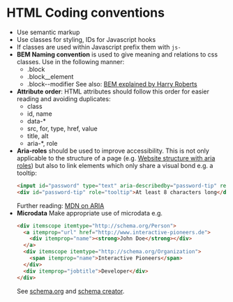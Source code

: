 # HTML Coding conventions

- Use semantic markup
- Use classes for styling, IDs for Javascript hooks
- If classes are used within Javascript prefix them with `js-`
- __BEM Naming convention__ is used to give meaning and relations to css classes. Use in the following manner:
  - .block
  - .block__element
  - .block--modifier
  See also: [BEM explained by Harry Roberts](http://csswizardry.com/2013/01/mindbemding-getting-your-head-round-bem-syntax/)
- __Attribute order__: HTML attributes should follow this order for easier reading and avoiding duplicates:
  - class
  - id, name
  - data-*
  - src, for, type, href, value
  - title, alt
  - aria-*, role
- __Aria-roles__ should be used to improve accessibility. This is not only applicable to the structure of a page (e.g. [Website structure with aria roles](http://www.html5accessibility.com/tests/roles-land.html)) but also to link elements which only share a visual bond e.g. a tooltip:
  ```html
  <input id="password" type="text" aria-describedby="password-tip" required>
  <div id="password-tip" role="tooltip">At least 8 characters long</div>
  ```
  Further reading: [MDN on ARIA](https://developer.mozilla.org/en-US/docs/Web/Accessibility/ARIA)
- __Microdata__
  Make appropriate use of microdata e.g.
  ```html
  <div itemscope itemtype="http://schema.org/Person">
    <a itemprop="url" href="http://www.interactive-pioneers.de">
      <div itemprop="name"><strong>John Doe</strong></div>
    </a>
    <div itemscope itemtype="http://schema.org/Organization">
      <span itemprop="name">Interactive Pioneers</span>
    </div>
    <div itemprop="jobtitle">Developer</div>
  </div>
  ```
  See [schema.org](schema.org) and [schema creator](schema-creator.org).

